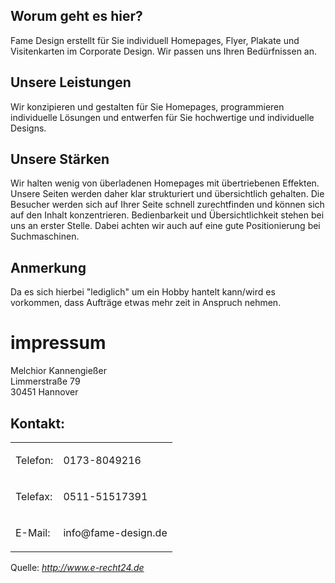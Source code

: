 ## Worum geht es hier?
Fame Design erstellt für Sie individuell Homepages, Flyer, Plakate und Visitenkarten im Corporate Design.
Wir passen uns Ihren Bedürfnissen an.

## Unsere Leistungen
Wir konzipieren und gestalten für Sie Homepages, programmieren individuelle Lösungen und entwerfen für Sie hochwertige und individuelle Designs.

## Unsere Stärken
Wir halten wenig von überladenen Homepages mit übertriebenen Effekten. Unsere Seiten werden daher klar strukturiert und übersichtlich gehalten. Die Besucher werden sich auf Ihrer Seite schnell zurechtfinden und können sich auf den Inhalt konzentrieren. Bedienbarkeit und Übersichtlichkeit stehen bei uns an erster Stelle. Dabei achten wir auch auf eine gute Positionierung bei Suchmaschinen.

## Anmerkung
Da es sich hierbei "lediglich" um ein Hobby hantelt kann/wird es vorkommen, dass Aufträge etwas mehr zeit in Anspruch nehmen.

# impressum
<p>Melchior Kannengießer<br /> Limmerstraße 79<br /> 30451 Hannover</p>
<h2>Kontakt:</h2>
<table>
<tbody>
<tr>
<td>
<p>Telefon:</p>
</td>
<td>
<p>0173-8049216</p>
</td>
</tr>
<tr>
<td>
<p>Telefax:</p>
</td>
<td>
<p>0511-51517391</p>
</td>
</tr>
<tr>
<td>
<p>E-Mail:</p>
</td>
<td>
<p>info@fame-design.de</p>
</td>
</tr>
</tbody>
</table>
<p> </p>
<p>Quelle: <em><a href="http://www.e-recht24.de" rel="nofollow">http://www.e-recht24.de</a></em></p>
